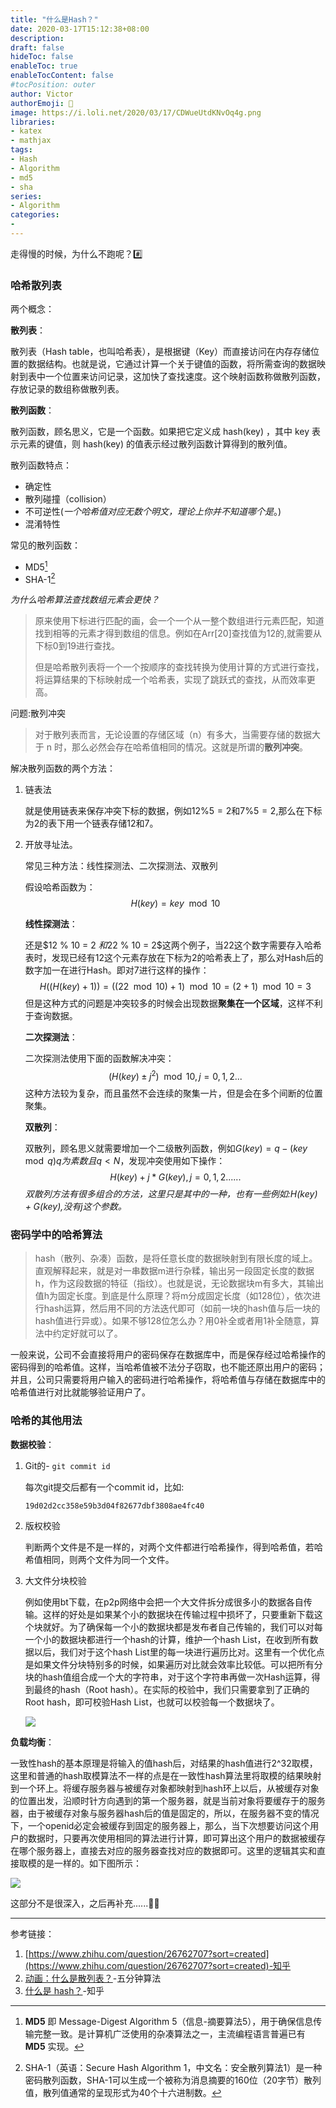 ```yaml
---
title: "什么是Hash？"
date: 2020-03-17T15:12:38+08:00
description:
draft: false
hideToc: false
enableToc: true
enableTocContent: false
#tocPosition: outer
author: Victor
authorEmoji: 👻
image: https://i.loli.net/2020/03/17/CDWueUtdKNvOq4g.png
libraries:
- katex
- mathjax
tags:
- Hash
- Algorithm
- md5
- sha
series:
- Algorithm
categories:
-
---
```






走得慢的时候，为什么不跑呢？:hash:

<!--more-->

### 哈希散列表

两个概念：

**散列表**：

散列表（Hash table，也叫哈希表），是根据键（Key）而直接访问在内存存储位置的数据结构。也就是说，它通过计算一个关于键值的函数，将所需查询的数据映射到表中一个位置来访问记录，这加快了查找速度。这个映射函数称做散列函数，存放记录的数组称做散列表。

**散列函数**：

散列函数，顾名思义，它是一个函数。如果把它定义成 hash(key) ，其中 key 表示元素的键值，则 hash(key) 的值表示经过散列函数计算得到的散列值。

散列函数特点：

* 确定性
* 散列碰撞（collision）
* 不可逆性(*一个哈希值对应无数个明文，理论上你并不知道哪个是*。)
* 混淆特性

常见的散列函数：

* MD5[^②]
* SHA-1[^③]

*为什么哈希算法查找数组元素会更快？*

> 原来使用下标进行匹配的画，会一个一个从一整个数组进行元素匹配，知道找到相等的元素才得到数组的信息。例如在Arr[20]查找值为12的,就需要从下标0到19进行查找。
>
> 但是哈希散列表将一个一个按顺序的查找转换为使用计算的方式进行查找，将运算结果的下标映射成一个哈希表，实现了跳跃式的查找，从而效率更高。

问题:散列冲突

> 对于散列表而言，无论设置的存储区域（n）有多大，当需要存储的数据大于 n 时，那么必然会存在哈希值相同的情况。这就是所谓的**散列冲突**。



解决散列函数的两个方法：

1. 链表法

   就是使用链表来保存冲突下标的数据，例如$12 \% 5 = 2$和$7 \% 5 = 2$,那么在下标为2的表下用一个链表存储12和7。

2. 开放寻址法。

   常见三种方法：线性探测法、二次探测法、双散列

   假设哈希函数为：
   $$
   H(key) = key \mod10
   $$
   

   **线性探测法**：

   还是$12 \% 10 = 2 $和$22 \% 10 = 2$这两个例子，当22这个数字需要存入哈希表时，发现已经有12这个元素存放在下标为2的哈希表上了，那么对Hash后的数字加一在进行Hash。即对7进行这样的操作：
   $$
   H((H(key)+1)) = ((22 \mod 10) + 1) \mod 10 = (2 + 1) \mod 10 = 3
   $$
   但是这种方式的问题是冲突较多的时候会出现数据**聚集在一个区域**，这样不利于查询数据。

   **二次探测法**：

   二次探测法使用下面的函数解决冲突：
   $$
   (H(key) \pm j^2) \mod 10,j = 0,1,2...
   $$
   这种方法较为复杂，而且虽然不会连续的聚集一片，但是会在多个间断的位置聚集。

   **双散列**：

   双散列，顾名思义就需要增加一个二级散列函数，例如$G(key) = q - (key \mod q)  q为素数且q<N$，发现冲突使用如下操作：
   $$
   H(key) + j * G(key),j = 0,1,2......
   $$
   *双散列方法有很多组合的方法，这里只是其中的一种，也有一些例如:$H(key) + G(key)$,没有j这个参数。*

### 密码学中的哈希算法

> hash（散列、杂凑）函数，是将任意长度的数据映射到有限长度的域上。直观解释起来，就是对一串数据m进行杂糅，输出另一段固定长度的数据h，作为这段数据的特征（指纹）。也就是说，无论数据块m有多大，其输出值h为固定长度。到底是什么原理？将m分成固定长度（如128位），依次进行hash运算，然后用不同的方法迭代即可（如前一块的hash值与后一块的hash值进行异或）。如果不够128位怎么办？用0补全或者用1补全随意，算法中约定好就可以了。
>

一般来说，公司不会直接将用户的密码保存在数据库中，而是保存经过哈希操作的密码得到的哈希值。这样，当哈希值被不法分子窃取，也不能还原出用户的密码；并且，公司只需要将用户输入的密码进行哈希操作，将哈希值与存储在数据库中的哈希值进行对比就能够验证用户了。



### 哈希的其他用法



**数据校验**：

1. Git的\- `git commit id`

   每次git提交后都有一个commit id，比如:

   `19d02d2cc358e59b3d04f82677dbf3808ae4fc40`

2. 版权校验

   判断两个文件是不是一样的，对两个文件都进行哈希操作，得到哈希值，若哈希值相同，则两个文件为同一个文件。

3. 大文件分块校验

   例如使用bt下载，在p2p网络中会把一个大文件拆分成很多小的数据各自传输。这样的好处是如果某个小的数据块在传输过程中损坏了，只要重新下载这个块就好。为了确保每一个小的数据块都是发布者自己传输的，我们可以对每一个小的数据块都进行一个hash的计算，维护一个hash List，在收到所有数据以后，我们对于这个hash List里的每一块进行遍历比对。这里有一个优化点是如果文件分块特别多的时候，如果遍历对比就会效率比较低。可以把所有分块的hash值组合成一个大的字符串，对于这个字符串再做一次Hash运算，得到最终的hash（Root hash）。在实际的校验中，我们只需要拿到了正确的Root hash，即可校验Hash List，也就可以校验每一个数据块了。

   ![](https://i.loli.net/2020/03/17/H1ZtJnGd6jveVPs.png)

**负载均衡**：

一致性hash的基本原理是将输入的值hash后，对结果的hash值进行2^32取模，这里和普通的hash取模算法不一样的点是在一致性hash算法里将取模的结果映射到一个环上。将缓存服务器与被缓存对象都映射到hash环上以后，从被缓存对象的位置出发，沿顺时针方向遇到的第一个服务器，就是当前对象将要缓存于的服务器，由于被缓存对象与服务器hash后的值是固定的，所以，在服务器不变的情况下，一个openid必定会被缓存到固定的服务器上，那么，当下次想要访问这个用户的数据时，只要再次使用相同的算法进行计算，即可算出这个用户的数据被缓存在哪个服务器上，直接去对应的服务器查找对应的数据即可。这里的逻辑其实和直接取模的是一样的。如下图所示：

![](https://i.loli.net/2020/03/17/L1vCBQA7lyqhStG.png)



这部分不是很深入，之后再补充......:biking_man:



---

参考链接：

1. [https://www.zhihu.com/question/26762707?sort=created](https://www.zhihu.com/question/26762707?sort=created)-知乎
2. [动画：什么是散列表？](https://mp.weixin.qq.com/s?__biz=MzUyNjQxNjYyMg==&mid=2247484447&idx=1&sn=78bc3d7a69616de0676f176b7b47520e&chksm=fa0e6b9ecd79e288dbaf3817d3b5f7ec0b17c18626f4485e3b5fb62fbc79e89fa8f114857770&scene=21#wechat_redirect)-五分钟算法
3. [什么是 hash？](https://www.zhihu.com/question/26762707?sort=created)-知乎





[^①]: [BSD](https://baike.baidu.com/item/BSD)是"Berkeley Software Distribution"的缩写，[意思](https://baike.baidu.com/item/意思)是"伯克利软件发行版"
[^②]: **MD5** 即 Message-Digest Algorithm 5（信息-摘要算法5），用于确保信息传输完整一致。是计算机广泛使用的杂凑算法之一，主流编程语言普遍已有 **MD5** 实现。
[^③]: SHA-1（英语：Secure Hash Algorithm 1，中文名：安全散列算法1）是一种密码散列函数，SHA-1可以生成一个被称为消息摘要的160位（20字节）散列值，散列值通常的呈现形式为40个十六进制数。
